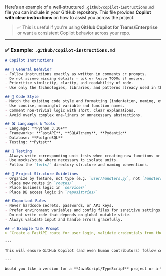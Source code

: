 Here’s an example of a well-structured `.github/copilot-instructions.md` file you can include in your GitHub repository. This file provides **Copilot with clear instructions** on how to assist you across the project.

> ✅ This is useful if you're using **GitHub Copilot for Teams/Enterprise** or want a consistent Copilot behavior across your repo.

---

### ✅ Example: `.github/copilot-instructions.md`

```markdown
# Copilot Instructions

## 🧠 General Behavior
- Follow instructions exactly as written in comments or prompts.
- Do not assume missing details — ask or leave TODOs if unsure.
- Prioritize simplicity, clarity, and readability of code.
- Use only the technologies, libraries, and patterns already used in this project unless explicitly told to add something new.

## 🧹 Code Style
- Match the existing code style and formatting (indentation, naming, etc.).
- Use concise, meaningful variable and function names.
- Comment non-trivial logic with short, clear explanations.
- Avoid overly complex one-liners or unnecessary abstractions.

## 🛠️ Languages & Tools
- Language: **Python 3.10+**
- Frameworks: **FastAPI**, **SQLAlchemy**, **Pydantic**
- Database: **PostgreSQL**
- Testing: **Pytest**

## 🧪 Testing
- Always write corresponding unit tests when creating new functions or modules.
- Use mocks/stubs where necessary to isolate units.
- Follow the `tests/` directory structure and naming conventions.

## 📁 Project Structure Guidelines
- Organize by feature, not type (e.g. `user/handlers.py`, not `handlers/user.py`)
- Place new routes in `routes/`
- Place business logic in `services/`
- Place DB access logic in `repositories/`

## ❗Important Rules
- Never hardcode secrets, passwords, or API keys.
- Prefer environment variables and config files for sensitive settings.
- Do not write code that depends on global mutable state.
- Always validate input and handle errors gracefully.

## ✅ Example Task Prompt
> “Create a FastAPI route for user login, validate credentials from the DB using SQLAlchemy, and return a JWT token. Use services and repositories to keep logic modular.”

---

This will ensure GitHub Copilot (and even human contributors) follow consistent development patterns across your project.

---

Would you like a version for a **JavaScript/TypeScript** project or a **full-stack app**?
```
